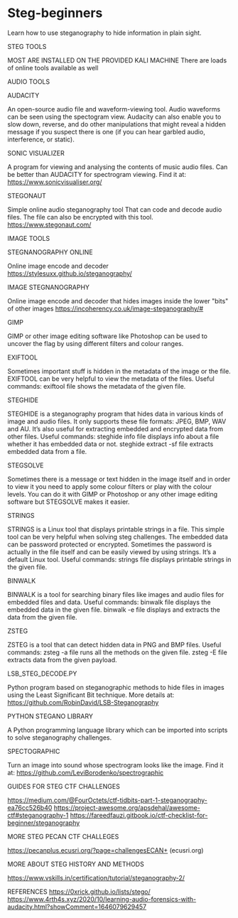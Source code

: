 # Steg-beginners
Learn how to use steganography to hide information in plain sight.


STEG TOOLS 

MOST ARE INSTALLED ON THE PROVIDED KALI MACHINE
There are loads of online tools available as well



AUDIO TOOLS


AUDACITY

An open-source audio file and waveform-viewing tool. Audio waveforms can be seen using the spectogram view. Audacity can also enable you to slow down, reverse, and do other manipulations that might reveal a hidden message if you suspect there is one (if you can hear garbled audio, interference, or static).


SONIC VISUALIZER

A program for viewing and analysing the contents of music audio files. Can be better than AUDACITY for spectrogram viewing. 
Find it at: https://www.sonicvisualiser.org/


STEGONAUT

Simple online audio steganography tool That can code and decode audio files. The file can also be encrypted with this tool.
https://www.stegonaut.com/


IMAGE TOOLS

STEGNANOGRAPHY ONLINE

Online image encode and decoder
https://stylesuxx.github.io/steganography/


IMAGE STEGNANOGRAPHY

Online image encode and decoder that hides images inside the lower "bits" of other images
https://incoherency.co.uk/image-steganography/#


GIMP

GIMP or other image editing software like Photoshop can be used to uncover the flag by using different filters and colour ranges.


EXIFTOOL

Sometimes important stuff is hidden in the metadata of the image or the file. EXIFTOOL can be very helpful to view the metadata of the files.
Useful commands:
exiftool file shows the metadata of the given file.


STEGHIDE

STEGHIDE is a steganography program that hides data in various kinds of image and audio files. It only supports these file formats: JPEG, BMP, WAV and AU. It’s also useful for extracting embedded and encrypted data from other files.
Useful commands:
steghide info file displays info about a file whether it has embedded data or not.
steghide extract -sf file extracts embedded data from a file.


STEGSOLVE

Sometimes there is a message or text hidden in the image itself and in order to view it you need to apply some colour filters or play with the colour levels. You can do it with GIMP or Photoshop or any other image editing software but STEGSOLVE makes it easier.


STRINGS

STRINGS is a Linux tool that displays printable strings in a file. This simple tool can be very helpful when solving steg challenges. The embedded data can be password protected or encrypted. Sometimes the password is actually in the file itself and can be easily viewed by using strings. It’s a default Linux tool.
Useful commands:
strings file displays printable strings in the given file.


BINWALK

BINWALK is a tool for searching binary files like images and audio files for embedded files and data.
Useful commands:
binwalk file displays the embedded data in the given file.
binwalk -e file displays and extracts the data from the given file.


ZSTEG

ZSTEG is a tool that can detect hidden data in PNG and BMP files.
Useful commands:
zsteg -a file runs all the methods on the given file.
zsteg -E file extracts data from the given payload.


LSB_STEG_DECODE.PY

Python program based on steganographic methods to hide files in images using the Least Significant Bit technique. 
More details at: https://github.com/RobinDavid/LSB-Steganography


PYTHON STEGANO LIBRARY

A Python programming language library which can be imported into scripts to solve steganography challenges.


SPECTOGRAPHIC

Turn an image into sound whose spectrogram looks like the image. 
Find it at: https://github.com/LeviBorodenko/spectrographic


GUIDES FOR STEG CTF CHALLENGES

https://medium.com/@FourOctets/ctf-tidbits-part-1-steganography-ea76cc526b40
https://project-awesome.org/apsdehal/awesome-ctf#steganography-1
https://fareedfauzi.gitbook.io/ctf-checklist-for-beginner/steganography


MORE STEG PECAN CTF CHALLEGES

https://pecanplus.ecusri.org/?page=challengesECAN+ (ecusri.org)


MORE ABOUT STEG HISTORY AND METHODS

https://www.vskills.in/certification/tutorial/steganography-2/


REFERENCES
https://0xrick.github.io/lists/stego/
https://www.4rth4s.xyz/2020/10/learning-audio-forensics-with-audacity.html?showComment=1646079629457
